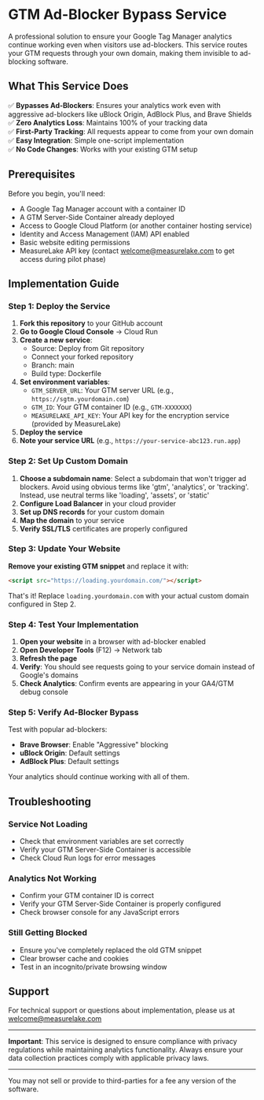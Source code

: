 # GTM Ad-Blocker Bypass Service

A professional solution to ensure your Google Tag Manager analytics continue working even when visitors use ad-blockers. This service routes your GTM requests through your own domain, making them invisible to ad-blocking software.

## What This Service Does

✅ **Bypasses Ad-Blockers**: Ensures your analytics work even with aggressive ad-blockers like uBlock Origin, AdBlock Plus, and Brave Shields  
✅ **Zero Analytics Loss**: Maintains 100% of your tracking data  
✅ **First-Party Tracking**: All requests appear to come from your own domain  
✅ **Easy Integration**: Simple one-script implementation  
✅ **No Code Changes**: Works with your existing GTM setup  

## Prerequisites

Before you begin, you'll need:
- A Google Tag Manager account with a container ID
- A GTM Server-Side Container already deployed
- Access to Google Cloud Platform (or another container hosting service)
- Identity and Access Management (IAM) API enabled
- Basic website editing permissions
- MeasureLake API key (contact welcome@measurelake.com to get access during pilot phase)

## Implementation Guide

### Step 1: Deploy the Service

1. **Fork this repository** to your GitHub account
2. **Go to Google Cloud Console** → Cloud Run
3. **Create a new service**:
   - Source: Deploy from Git repository
   - Connect your forked repository
   - Branch: main
   - Build type: Dockerfile
4. **Set environment variables**:
   - `GTM_SERVER_URL`: Your GTM server URL (e.g., `https://sgtm.yourdomain.com`)
   - `GTM_ID`: Your GTM container ID (e.g., `GTM-XXXXXXX`)
   - `MEASURELAKE_API_KEY`: Your API key for the encryption service (provided by MeasureLake)
5. **Deploy the service**
6. **Note your service URL** (e.g., `https://your-service-abc123.run.app`)

### Step 2: Set Up Custom Domain

1. **Choose a subdomain name**: Select a subdomain that won't trigger ad blockers. Avoid using obvious terms like 'gtm', 'analytics', or 'tracking'. Instead, use neutral terms like 'loading', 'assets', or 'static'
2. **Configure Load Balancer** in your cloud provider
3. **Set up DNS records** for your custom domain
4. **Map the domain** to your service
5. **Verify SSL/TLS** certificates are properly configured

### Step 3: Update Your Website

**Remove your existing GTM snippet** and replace it with:

```html
<script src="https://loading.yourdomain.com/"></script>
```

That's it! Replace `loading.yourdomain.com` with your actual custom domain configured in Step 2.

### Step 4: Test Your Implementation

1. **Open your website** in a browser with ad-blocker enabled
2. **Open Developer Tools** (F12) → Network tab
3. **Refresh the page**
4. **Verify**: You should see requests going to your service domain instead of Google's domains
5. **Check Analytics**: Confirm events are appearing in your GA4/GTM debug console

### Step 5: Verify Ad-Blocker Bypass

Test with popular ad-blockers:
- **Brave Browser**: Enable "Aggressive" blocking
- **uBlock Origin**: Default settings
- **AdBlock Plus**: Default settings

Your analytics should continue working with all of them.

## Troubleshooting

### Service Not Loading
- Check that environment variables are set correctly
- Verify your GTM Server-Side Container is accessible
- Check Cloud Run logs for error messages

### Analytics Not Working
- Confirm your GTM container ID is correct
- Verify your GTM Server-Side Container is properly configured
- Check browser console for any JavaScript errors

### Still Getting Blocked
- Ensure you've completely replaced the old GTM snippet
- Clear browser cache and cookies
- Test in an incognito/private browsing window

## Support

For technical support or questions about implementation, please us at welcome@measurelake.com

---

**Important**: This service is designed to ensure compliance with privacy regulations while maintaining analytics functionality. Always ensure your data collection practices comply with applicable privacy laws. 


____
You may not sell or provide to third-parties for a fee any version of the software.